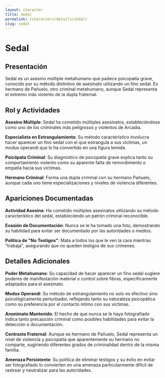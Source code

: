 ```yaml
---
layout: character
title: Sedal
permalink: /characters/details/sedal/
slug: sedal
---
```


# Sedal

## Presentación

Sedal es un asesino múltiple metahumano que padece psicopatía grave, conocido por su método distintivo de asesinato utilizando un fino sedal. Es hermano de Pañuelo, otro criminal metahumano, aunque Sedal representa el extremo más violento de la dupla fraternal.

## Rol y Actividades

**Asesino Múltiple**: Sedal ha cometido múltiples asesinatos, estableciéndose como uno de los criminales más peligrosos y violentos de Arcadia.

**Especialista en Estrangulamiento**: Su método característico involucra hacer aparecer un fino sedal con el que estrangula a sus víctimas, un modus operandi que lo ha convertido en una figura temida.

**Psicópata Criminal**: Su diagnóstico de psicopatía grave explica tanto su comportamiento violento como su aparente falta de remordimiento o empatía hacia sus víctimas.

**Hermano Criminal**: Forma una dupla criminal con su hermano Pañuelo, aunque cada uno tiene especializaciones y niveles de violencia diferentes.

## Apariciones Documentadas

**Actividad Asesina**: Ha cometido múltiples asesinatos utilizando su método característico del sedal, estableciendo un patrón criminal reconocible.

**Evasión de Documentación**: Nunca se le ha tomado una foto, demostrando su habilidad para evitar ser documentado por las autoridades o medios.

**Política de "No Testigos"**: Mata a todos los que le ven la cara mientras "trabaja", asegurando que no queden testigos de sus crímenes.

## Detalles Adicionales

**Poder Metahumano**: Su capacidad de hacer aparecer un fino sedal sugiere poderes de manifestación material o control sobre fibras, específicamente adaptados para el asesinato.

**Modus Operandi**: Su método de estrangulamiento no solo es efectivo sino psicológicamente perturbador, reflejando tanto su naturaleza psicopática como su preferencia por el contacto íntimo con sus víctimas.

**Anonimato Mantenido**: El hecho de que nunca se le haya fotografiado indica tanto precaución criminal como posibles habilidades para evitar la detección o documentación.

**Contraste Fraternal**: Aunque es hermano de Pañuelo, Sedal representa un nivel de violencia y psicopatía que aparentemente su hermano no comparte, sugiriendo diferentes grados de criminalidad dentro de la misma familia.

**Amenaza Persistente**: Su política de eliminar testigos y su éxito en evitar ser fotografiado lo convierten en una amenaza particularmente difícil de rastrear y neutralizar para las autoridades.